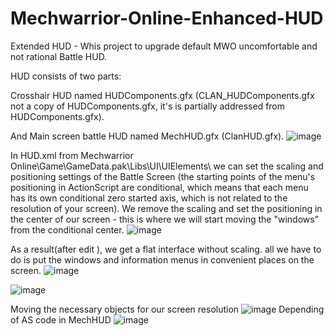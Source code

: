 # Mechwarrior-Online-Enhanced-HUD
Extended HUD - Whis project to upgrade default MWO uncomfortable and not rational Battle HUD.

HUD consists of two parts:

Crosshair HUD named HUDComponents.gfx (CLAN_HUDComponents.gfx not a copy of HUDComponents.gfx, it's is partially addressed from HUDComponents.gfx).

And Main screen battle HUD named MechHUD.gfx (ClanHUD.gfx).
![image](https://github.com/SergeyZabMWO/Mechwarrior-Online-New-HUD/assets/173540532/cbac3d03-1333-449b-8c71-e90355472b72)


In HUD.xml from Mechwarrior Online\Game\GameData.pak\Libs\UI\UIElements\ we can set the scaling and positioning settings of the Battle Screen 
(the starting points of the menu's positioning in ActionScript are conditional, which means that each menu has its own conditional zero started axis, which is not related to the resolution of your screen).
We remove the scaling and set the positioning in the center of our screen - this is where we will start moving the "windows" from the conditional center.
![image](https://github.com/SergeyZabMWO/Mechwarrior-Online-New-HUD/assets/173540532/a0cf6e37-048b-43e2-ab3b-8bcc5082a16b)


As a result(after edit ), we get a flat interface without scaling. all we have to do is put the windows and information menus in convenient places on the screen.
![image](https://github.com/SergeyZabMWO/Mechwarrior-Online-Enhanced-HUD/assets/173540532/bb6b2d72-27ba-4b52-879c-6558e3d122d6)

![image](https://github.com/SergeyZabMWO/Mechwarrior-Online-Enhanced-HUD/assets/173540532/b7b48cb3-1e1c-400d-a36c-1a5270574c13)


Moving the necessary objects for our screen resolution
![image](https://github.com/SergeyZabMWO/Mechwarrior-Online-Enhanced-HUD/assets/173540532/5b25600e-d1e6-4621-bcff-ed147dbf2b48)
Depending of AS code in MechHUD
![image](https://github.com/SergeyZabMWO/Mechwarrior-Online-Enhanced-HUD/assets/173540532/bf484286-0889-4faf-b529-96ef5f4751c7)






